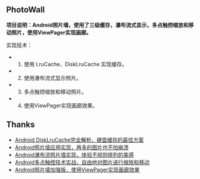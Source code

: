 ## PhotoWall
**项目说明：Android照片墙，使用了三级缓存，瀑布流式显示，多点触控缩放和移动照片，使用ViewPager实现画廊。**


实现技术：
- 1. 使用 LruCache、DiskLruCache 实现缓存。
- 2. 使用瀑布流式显示照片。
- 3. 多点触控缩放和移动照片。
- 4. 使用ViewPager实现画廊效果。


## Thanks
- [Android DiskLruCache完全解析，硬盘缓存的最佳方案](https://blog.csdn.net/guolin_blog/article/details/28863651)
- [Android照片墙应用实现，再多的图片也不怕崩溃](https://blog.csdn.net/guolin_blog/article/details/9526203)
- [Android瀑布流照片墙实现，体验不规则排列的美感](https://blog.csdn.net/guolin_blog/article/details/10470797)
- [Android多点触控技术实战，自由地对图片进行缩放和移动](https://blog.csdn.net/guolin_blog/article/details/11100327)
- [Android照片墙加强版，使用ViewPager实现画廊效果](https://blog.csdn.net/guolin_blog/article/details/12646775)

